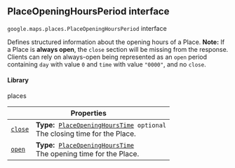 
<devsite-heading text=" PlaceOpeningHoursPeriod interface" for="PlaceOpeningHoursPeriod" level="h2" link="" toc="" back-to-top=""><h2 id="PlaceOpeningHoursPeriod" is-upgraded="">PlaceOpeningHoursPeriod interface</h2></devsite-heading>
<p>
<code translate="no" dir="ltr"><span itemprop="path">google.maps.places</span>.<span itemprop="name">PlaceOpeningHoursPeriod</span></code>
interface
</p>
<p>Defines structured information about the opening hours of a Place. <strong>Note:</strong> If a Place is <strong>always open</strong>, the <code translate="no" dir="ltr">close</code> section will be missing from the response. Clients can rely on always-open being represented as an <code translate="no" dir="ltr">open</code> period containing <code translate="no" dir="ltr">day</code> with value <code translate="no" dir="ltr">0</code> and <code translate="no" dir="ltr">time</code> with value <code translate="no" dir="ltr">"0000"</code>, and no <code translate="no" dir="ltr">close</code>.</p>
<devsite-heading text="Library" for="library_14" level="h4" link=""><h4 is-upgraded="" id="library_14">Library</h4></devsite-heading>
<p>places</p>
<div class="devsite-table-wrapper"><table class="properties responsive" summary="interface PlaceOpeningHoursPeriod - Properties">
<thead>
<tr><th colspan="2">Properties</th>
</tr></thead>
<tbody>
<tr id="PlaceOpeningHoursPeriod.close">
<td itemprop="property"><code translate="no" dir="ltr"><a class="secret-link" href="#PlaceOpeningHoursPeriod.close"><span>close</span></a></code></td>
<td><div><strong>Type:</strong>&nbsp; <code translate="no" dir="ltr"><a href="PlaceOpeningHoursTime.md">PlaceOpeningHoursTime</a> <span class="optional-type-annotation">optional</span></code></div>
<div class="desc">The closing time for the Place.</div></td>
</tr>
<tr id="PlaceOpeningHoursPeriod.open">
<td itemprop="property"><code translate="no" dir="ltr"><a class="secret-link" href="#PlaceOpeningHoursPeriod.open"><span>open</span></a></code></td>
<td><div><strong>Type:</strong>&nbsp; <code translate="no" dir="ltr"><a href="PlaceOpeningHoursTime.md">PlaceOpeningHoursTime</a></code></div>
<div class="desc">The opening time for the Place.</div></td>
</tr>
</tbody>
</table></div>
